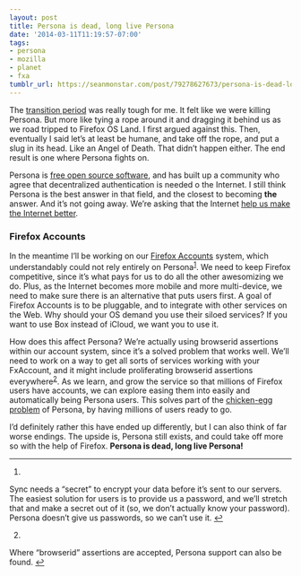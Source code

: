 ```yaml
---
layout: post
title: Persona is dead, long live Persona
date: '2014-03-11T11:19:57-07:00'
tags:
- persona
- mozilla
- planet
- fxa
tumblr_url: https://seanmonstar.com/post/79278627673/persona-is-dead-long-live-persona
---
```

The [transition period](http://identity.mozilla.com/post/78873831485/transitioning-persona-to-community-ownership) was really tough for me. It felt like we were killing Persona. But more like tying a rope around it and dragging it behind us as we road tripped to Firefox OS Land. I first argued against this. Then, eventually I said let’s at least be humane, and take off the rope, and put a slug in its head. Like an Angel of Death. That didn’t happen either. The end result is one where Persona fights on.

Persona is [free open source software](https://github.com/mozilla/persona), and has built up a community who agree that decentralized authentication is needed o the Internet. I still think Persona is the best answer in that field, and the closest to becoming **the** answer. And it’s not going away. We’re asking that the Internet [help us make the Internet better](http://identity.mozilla.com/post/78873831485/transitioning-persona-to-community-ownership).

### Firefox Accounts

In the meantime I’ll be working on our [Firefox Accounts](https://wiki.mozilla.org/Identity/Firefox_Accounts) system, which understandably could not rely entirely on Persona<sup id="fnref:1"><a href="#fn:1" class="footnote-ref" role="doc-noteref">1</a></sup>. We need to keep Firefox competitive, since it’s what pays for us to do all the other awesomizing we do. Plus, as the Internet becomes more mobile and more multi-device, we need to make sure there is an alternative that puts users first. A goal of Firefox Accounts is to be pluggable, and to integrate with other services on the Web. Why should your OS demand you use their siloed services? If you want to use Box instead of iCloud, we want you to use it.

How does this affect Persona? We’re actually using browserid assertions within our account system, since it’s a solved problem that works well. We’ll need to work on a way to get all sorts of services working with your FxAccount, and it might include proliferating browserid assertions everywhere<sup id="fnref:2"><a href="#fn:2" class="footnote-ref" role="doc-noteref">2</a></sup>. As we learn, and grow the service so that millions of Firefox users have accounts, we can explore easing them into easily and automatically being Persona users. This solves part of the [chicken-egg problem](https://news.ycombinator.com/item?id=7364465) of Persona, by having millions of users ready to go.

I’d definitely rather this have ended up differently, but I can also think of far worse endings. The upside is, Persona still exists, and could take off more so with the help of Firefox. **Persona is dead, long live Persona!**

* * *

1. 

Sync needs a “secret” to encrypt your data before it’s sent to our servers. The easiest solution for users is to provide us a password, and we’ll stretch that and make a secret out of it (so, we don’t actually know your password). Persona doesn’t give us passwords, so we can’t use it.&nbsp;[↩︎](#fnref:1)

2. 

Where “browserid” assertions are accepted, Persona support can also be found.&nbsp;[↩︎](#fnref:2)

